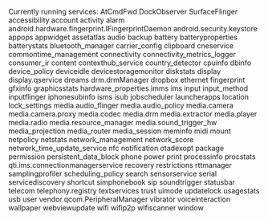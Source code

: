 Currently running services:
  AtCmdFwd
  DockObserver
  SurfaceFlinger
  accessibility
  account
  activity
  alarm
  android.hardware.fingerprint.IFingerprintDaemon
  android.security.keystore
  appops
  appwidget
  assetatlas
  audio
  backup
  battery
  batteryproperties
  batterystats
  bluetooth_manager
  carrier_config
  clipboard
  cneservice
  commontime_management
  connectivity
  connectivity_metrics_logger
  consumer_ir
  content
  contexthub_service
  country_detector
  cpuinfo
  dbinfo
  device_policy
  deviceidle
  devicestoragemonitor
  diskstats
  display
  display.qservice
  dreams
  drm.drmManager
  dropbox
  ethernet
  fingerprint
  gfxinfo
  graphicsstats
  hardware_properties
  imms
  ims
  input
  input_method
  inputflinger
  iphonesubinfo
  isms
  isub
  jobscheduler
  launcherapps
  location
  lock_settings
  media.audio_flinger
  media.audio_policy
  media.camera
  media.camera.proxy
  media.codec
  media.drm
  media.extractor
  media.player
  media.radio
  media.resource_manager
  media.sound_trigger_hw
  media_projection
  media_router
  media_session
  meminfo
  midi
  mount
  netpolicy
  netstats
  network_management
  network_score
  network_time_update_service
  nfc
  notification
  otadexopt
  package
  permission
  persistent_data_block
  phone
  power
  print
  processinfo
  procstats
  qti.ims.connectionmanagerservice
  recovery
  restrictions
  rttmanager
  samplingprofiler
  scheduling_policy
  search
  sensorservice
  serial
  servicediscovery
  shortcut
  simphonebook
  sip
  soundtrigger
  statusbar
  telecom
  telephony.registry
  textservices
  trust
  uimode
  updatelock
  usagestats
  usb
  user
  vendor.qcom.PeripheralManager
  vibrator
  voiceinteraction
  wallpaper
  webviewupdate
  wifi
  wifip2p
  wifiscanner
  window